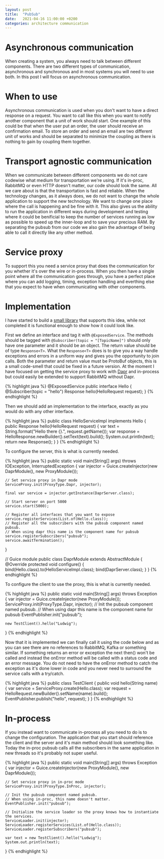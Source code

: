 ```yaml
---
layout: post
title:  "PubSub"
date:   2021-04-16 11:00:00 +0200
categories: architecture communication 
---
```


# Asynchronous communication
When creating a system, you always need to talk between different components. There are two different types of communication, asynchronous and synchronous and in most systems you will need to use both. In this post I will focus on asynchronous communication.

# When to use
Asynchronous communication is used when you don't want to have a direct response on a request. You want to call like this when you want to notify another component that a unit of work should start. One example of this could be that when the user put an order, the user should receive an confirmation email. To store an order and send an email are two different unit of works and should be separated to minimize the coupling as there is nothing to gain by coupling them together.

# Transport agnostic communication
When we communicate between different components we do not care codewise what medium for transportation we're using. If it's in-proc, RabbitMQ or even HTTP doesn't matter, our code should look the same. All we care about is that the transportation is fast and reliable. When the technology changes, as it always does, we do not want to change the whole application to support the new technology. We want to change one place where the call is happening and be fine with it. This also gives us the ability to run the application in different ways during development and testing where it could be benificial to keep the number of services running as low as possible to speed up the inner-loop and to save your precious RAM. By separating the pubsub from our code we also gain the advantage of being able to call it directly like any other method.


# Service proxy
To support this you need a service proxy that does the communication for you whether it's over the wire or in-process. When you then have a single point where all the communication goes through, you have a perfect place where you can add logging, timing, exception handling and everthing else that you expect to have when communicating with other components.

# Implementation
I have started to build a [small library](https://github.com/lullen/service-proxy) that supports this idea, while not completed it is functional enough to show how it could look like.

First we define an interface and tag it with `@ExposedService`. The methods should be tagged with `@Subscriber(topic = "[TopicName]")` should only have one parameter and it should be an object. The return value should be of type `Response<T>`. What the `Response<T>` does is to give you a way handle exceptions and errors in a uniform way and gives you the opportunity to join calls. Both the parameter and return value must be ProtoBuf objects, this is a small code-smell that could be fixed in a future version. At the moment I have focused on getting the service proxy to work with [Dapr](https://dapr.io) and in-process but could easily be extended to support RabbitMQ without Dapr.

{% highlight java %}
@ExposedService
public interface Hello {
    @Subscriber(topic = "hello")
    Response hello(HelloRequest request);
}
{% endhighlight %}

Then we should add an implementation to the interface, exactly as you would do with any other interface. 

{% highlight java %}
public class HelloServiceImpl implements Hello {
    public Response hello(HelloRequest request) {
        var text = String.format("Hello there {}.", request.getName());
        var response = HelloResponse.newBuilder().setText(text).build();
        System.out.println(text);
        return new Response();
    }
}
{% endhighlight %}

To configure the server, this is what is currently needed.

{% highlight java %}
public static void main(String[] args) throws IOException, InterruptedException {
    var injector = Guice.createInjector(new DaprModule(), new ProxyModule());
    
    // Set service proxy in Dapr mode
    ServiceProxy.init(ProxyType.Dapr, injector);

    final var service = injector.getInstance(DaprServer.class);
    
    // Start server on port 5000
    service.start(5000);
    
    // Register all interfaces that you want to expose
    service.registerServices(List.of(Hello.class));
    // Register all the subscribers with the pubsub component named pubsub.
    // When using dapr this name is the component name for pubsub 
    service.registerSubscribers("pubsub");
    service.awaitTermination();
}

// Guice module
public class DaprModule extends AbstractModule {
    @Override
    protected void configure() {
        bind(Hello.class).to(HelloServiceImpl.class);
        bind(DaprServer.class);
    }
}
{% endhighlight %}


To configure the client to use the proxy, this is what is currently needed.

{% highlight java %}
public static void main(String[] args) throws Exception {
    var injector = Guice.createInjector(new ProxyModule());
    ServiceProxy.init(ProxyType.Dapr, injector);
    // Init the pubsub component named pubsub.
    // When using dapr this name is the component name for pubsub 
    EventPublisher.init("pubsub");

    new TestClient().hello("Ludwig");
}
{% endhighlight %}

Now that it is implemented we can finally call it using the code below and as you can see there are no references to RabbitMQ, Kafka or something similar. If something returns an error or exception the next then() won't be called and instead the onError method will be called with a status code and an error message. You do not need to have the onError method to catch the exception as it's done lower in code and you never need to surround the service calls with a try/catch. 

{% highlight java %}
public class TestClient {
    public void hello(String name) {
        var service = ServiceProxy.create(Hello.class);
        var request = HelloRequest.newBuilder().setName(name).build();
        EventPublisher.publish("hello", request);
    }
}
{% endhighlight %}

# In-process

If you instead want to communicate in-process all you need to do is to change the configuration. The application that you start should reference the client and the server and it's main method should look something like. Today the in-proc pubsub calls all the subscribers in the same application in new threads so it's probably not super useful.

{% highlight java %}
public static void main(String[] args) throws Exception {
    var injector = Guice.createInjector(new ProxyModule(), new DaprModule());

    // Set service proxy in in-proc mode
    ServiceProxy.init(ProxyType.InProc, injector);
    
    // Init the pubsub component named pubsub.
    // When using in-proc, this name doesn't matter.
    EventPublisher.init("pubsub");

    // Initialize the service loader so the proxy knows how to instantiate the services.  
    ServiceLoader.init(injector);
    ServiceLoader.registerServices(List.of(Hello.class));
    ServiceLoader.registerSubscribers("pubsub");

    var text = new TestClient().hello("Ludwig");
    System.out.println(text);
}
{% endhighlight %}